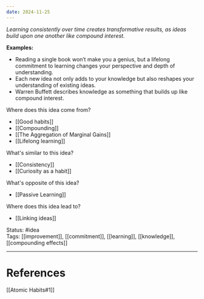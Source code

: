 ```yaml
---
date: 2024-11-25
---
```

_Learning consistently over time creates transformative results, as ideas build upon one another like compound interest._

**Examples:**
- Reading a single book won’t make you a genius, but a lifelong commitment to learning changes your perspective and depth of understanding.
- Each new idea not only adds to your knowledge but also reshapes your understanding of existing ideas.
- Warren Buffett describes knowledge as something that builds up like compound interest.

Where does this idea come from?  
- [[Good habits]]
- [[Compounding]]
- [[The Aggregation of Marginal Gains]]
- [[Lifelong learning]]

What's similar to this idea?  
- [[Consistency]]
- [[Curiosity as a habit]]

What's opposite of this idea?  
- [[Passive Learning]]

Where does this idea lead to?  
- [[Linking ideas]]

Status: #idea  
Tags: [[improvement]], [[commitment]], [[learning]], [[knowledge]], [[compounding effects]]

---
# References
[[Atomic Habits#1]]